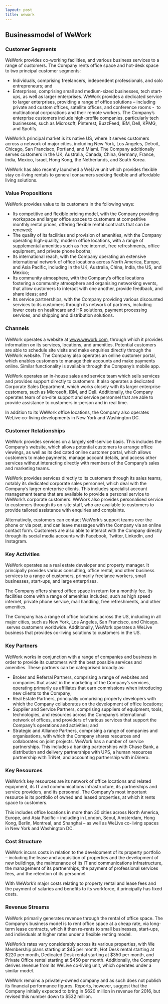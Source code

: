 ```yaml
---
layout: post
title: wework
---
```


Businessmodel of WeWork
------------------------

### Customer Segments

WeWork provides co-working facilities, and various business services to a range of customers. The Company rents office space and hot-desk space to two principal customer segments:

 * Individuals, comprising freelancers, independent professionals, and solo entrepreneurs; and
* Enterprises, comprising small and medium-sized businesses, tech start-ups, as well as larger enterprises.
 WeWork provides a dedicated service to larger enterprises, providing a range of office solutions – including private and custom offices, satellite offices, and conference rooms -  to multinational corporations and their remote workers. The Company’s enterprise customers include high-profile companies, particularly tech businesses, such as Microsoft, Pinterest, BuzzFeed, IBM, Dell, KPMG, and Spotify.

WeWork’s principal market is its native US, where it serves customers across a network of major cities, including New York, Los Angeles, Detroit, Chicago, San Francisco, Portland, and Miami. The Company additionally serves customers in the UK, Australia, Canada, China, Germany, France, India, Mexico, Israel, Hong Kong, the Netherlands, and South Korea.

WeWork has also recently launched a WeLive unit which provides flexible stay co-living rentals to general consumers seeking flexible and affordable living solutions.

### Value Propositions

WeWork provides value to its customers in the following ways:

 * Its competitive and flexible pricing model, with the Company providing workspace and larger office spaces to customers at competitive monthly rental prices, offering flexible rental contracts that can be renewed;
* The quality of its facilities and provision of amenities, with the Company operating high-quality, modern office locations, with a range of supplemental amenities such as free internet, free refreshments, office equipment, and private phone booths;
* Its international reach, with the Company operating an extensive international network of office locations across North America, Europe, and Asia Pacific, including in the UK, Australia, China, India, the US, and Mexico;
* Its community atmosphere, with the Company’s office locations fostering a community atmosphere and organising networking events, that allow customers to interact with one another, provide feedback, and share ideas; and
* Its service partnerships, with the Company providing various discounted services to its customers through its network of partners, including lower costs on healthcare and HR solutions, payment processing services, and shipping and distribution solutions.
 ### Channels

WeWork operates a website at www.wework.com, through which it provides information on its services, locations, and amenities. Potential customers are able to schedule site visits and make enquiries directly through the WeWork website. The Company also operates an online customer portal, which enables customers to manage their accounts and make payments online. Similar functionality is available through the Company’s mobile app.

WeWork operates an in-house sales and service team which sells services and provides support directly to customers. It also operates a dedicated Corporate Sales Department, which works closely with its larger enterprise customers, such as Microsoft, IBM, and Dell. Additionally, the Company operates team of on-site support and service personnel that are able to provide assistance to customers in-person and in real time.

In addition to its WeWork office locations, the Company also operates WeLive co-living developments in New York and Washington DC.

### Customer Relationships

WeWork provides services on a largely self-service basis. This includes the Company’s website, which allows potential customers to arrange office viewings, as well as its dedicated online customer portal, which allows customers to make payments, manage account details, and access other services without interacting directly with members of the Company’s sales and marketing teams.

WeWork provides services directly to its customers through its sales teams, notably its dedicated corporate sales personnel, which deal with the Company’s larger enterprise clients. This includes specialist account management teams that are available to provide a personal service to WeWork’s corporate customers. WeWork also provides personalised service to customers through its on-site staff, who are available to customers to provide tailored assistance with enquiries and complaints.

Alternatively, customers can contact WeWork’s support teams over the phone or via post, and can leave messages with the Company via an online contact form. Customers are also able to interact with the Company directly through its social media accounts with Facebook, Twitter, LinkedIn, and Instagram.

### Key Activities

WeWork operates as a real estate developer and property manager. It principally provides various consulting, office rental, and other business services to a range of customers, primarily freelance workers, small businesses, start-ups, and large enterprises.

The Company offers shared office space in return for a monthly fee. Its facilities come with a range of amenities included, such as high speed internet, private phone service, mail handling, free refreshments, and other amenities.

The Company has a range of office locations across the US, including in all major cities, such as New York, Los Angeles, San Francisco, and Chicago.  serves customers worldwide. Additionally, WeWork operates a WeLive business that provides co-living solutions to customers in the US.

### Key Partners

WeWork works in conjunction with a range of companies and business in order to provide its customers with the best possible services and amenities. These partners can be categorised broadly as:

 * Broker and Referral Partners, comprising a range of websites and companies that assist in the marketing of the Company’s services, operating primarily as affiliates that earn commissions when introducing new clients to the Company;
* Real Estate Partners, principally comprising property developers with which the Company collaborates on the development of office locations;
* Supplier and Service Partners, comprising suppliers of equipment, tools, technologies, and resources across the Company’s international network of offices, and providers of various services that support the Company’s operations and activities; and
* Strategic and Alliance Partners, comprising a range of companies and organisations, with which the Company shares resources and collaborates on joint projects.
 WeWork has a number of service partnerships. This includes a banking partnerships with Chase Bank, a distribution and delivery partnerships with UPS, a human resources partnership with TriNet, and accounting partnership with inDinero.

### Key Resources

WeWork’s key resources are its network of office locations and related equipment, its IT and communications infrastructure, its partnerships and service providers, and its personnel. The Company’s most important resource is its portfolio of owned and leased properties, at which it rents space to customers.

This includes office locations in more than 30 cities across North America, Europe, and Asia Pacific – including in London, Seoul, Amsterdam, Hong Kong, Berlin, Montreal, and Shanghai – as well as WeLive co-living spaces in New York and Washington DC.

### Cost Structure

WeWork incurs costs in relation to the development of its property portfolio – including the lease and acquisition of properties and the development of new buildings, the maintenance of its IT and communications infrastructure, the management of its partnerships, the payment of professional services fees, and the retention of its personnel.

With WeWork’s major costs relating to property rental and lease fees and the payment of salaries and benefits to its workforce, it principally has fixed costs.

### Revenue Streams

WeWork primarily generates revenue through the rental of office space. The Company’s business model is to rent office space at a cheap rate, via long-term lease contracts, which it then re-rents to small businesses, start-ups, and individuals at higher rates under a flexible renting model.

WeWork’s rates vary considerably across its various properties, with We Membership plans starting at $45 per month, Hot Desk rental starting at $220 per month, Dedicated Desk rental starting at $350 per month, and Private Office rental starting at $450 per month. Additionally, the Company derives revenue from its WeLive co-living unit, which operates under a similar model.

WeWork remains a privately-owned company and as such does not publish its financial performance figures. Reports, however, suggest that the Company initially expected to bring in $620 million in revenue for 2016, but revised this number down to $532 million.
